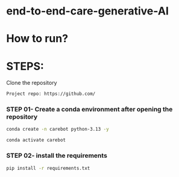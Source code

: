 # end-to-end-care-generative-AI



# How to run?
# STEPS:

Clone the repository

```bash
Project repo: https://github.com/
```
### STEP 01- Create a conda environment after opening the repository
```bash
conda create -n carebot python-3.13 -y
```
```bash
conda activate carebot
```
### STEP 02- install the requirements
```bash
pip install -r requirements.txt
```